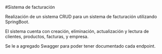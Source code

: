 #Sistema de facturación

Realización de un sistema CRUD para un sistema de facturación utilizando SpringBoot.

El sistema cuenta con creación, eliminación, actualización y lectura de clientes, productos, facturas, y empresa.

Se le a agregado Swagger para poder tener documentado cada endpoint.
